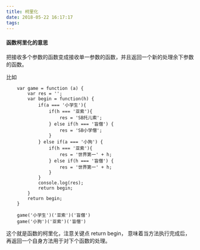 ```yaml
---
title: 柯里化
date: 2018-05-22 16:17:17
tags:
---
```

#### 函数柯里化的意思
把接收多个参数的函数变成接收单一参数的函数，并且返回一个新的处理余下参数的函数。

比如
``` JS
    var game = function (a) {
        var res = '';
        var begin = function(h) {
            if(a === '小学生'){
                if(h === '亚索'){
                    res = 'SB托儿索';
                } else if(h === '盲僧') {
                    res = 'SB小学僧';
                }
            } else if(a === '小狗') {
                if(h === '亚索'){
                    res = '世界第一' + h;
                } else if(h === '盲僧') {
                    res = '世界第一' + h;
                }
            }
            console.log(res);
            return begin;
        }
        return begin;
    }

    game('小学生')('亚索')('盲僧')
    game('小狗')('亚索')('盲僧')
```
这个就是函数的柯里化，注意关键点 return begin， 意味着当方法执行完成后，再返回一个自身方法用于对下个函数的处理。
